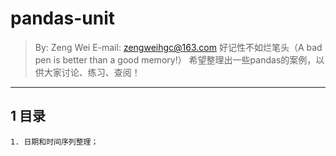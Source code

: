 # pandas-unit

> By: Zeng Wei
> E-mail: zengweihgc@163.com
> 好记性不如烂笔头（A bad pen is better than a good memory!）
> 希望整理出一些pandas的案例，以供大家讨论、练习、查阅！

---
## 1 目录

	1. 日期和时间序列整理；


